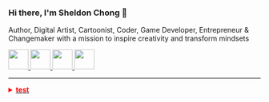 ### Hi there, I'm Sheldon Chong 👋

Author, Digital Artist, Cartoonist, Coder, Game Developer, Entrepreneur & Changemaker with a mission to inspire creativity and transform mindsets

<a href="https://www.linkedin.com/in/sheldonchong/"><img src="https://upload.wikimedia.org/wikipedia/commons/thumb/c/ca/LinkedIn_logo_initials.png/768px-LinkedIn_logo_initials.png" width="40"> <a href="https://sheldonemerson.biz.my/"><img src="https://seeklogo.com/images/F/facebook-icon-logo-C61047A9E7-seeklogo.com.png" width="40"> 
<a href="https://sheldonemerson.biz.my/">
<img src="https://cdn-icons-png.flaticon.com/512/174/174855.png" width="40"> 
<a href="https://sheldonemerson.biz.my/">
<img src="https://cdn.pixabay.com/photo/2019/09/12/13/47/pictogram-4471660_1280.png" width="40"> 

<hr>

<details style="color: red;">
  <summary>
    <strong>test</strong>
  </summary>
</details>
<!--
**Sheldon-Chong/Sheldon-chong** is a ✨ _special_ ✨ repository because its `README.md` (this file) appears on your GitHub profile.


Here are some ideas to get you started:

- 🔭 I’m currently working on ...
- 🌱 I’m currently learning ...
- 👯 I’m looking to collaborate on ...
- 🤔 I’m looking for help with ...
- 💬 Ask me about ...
- 📫 How to reach me: ...
- 😄 Pronouns: ...
- ⚡ Fun fact: ...
-->
